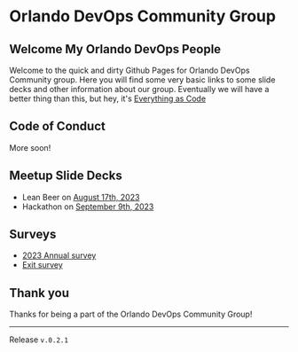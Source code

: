 # Orlando DevOps Community Group

## Welcome My Orlando DevOps People

Welcome to the quick and dirty Github Pages for Orlando DevOps Community group. Here you will find some very basic links to some slide decks and other information about our group. Eventually we will have a better thing than this, but hey, it's [Everything as Code](ttps://snohio.github.io/eac)

## Code of Conduct

More soon!

## Meetup Slide Decks

* Lean Beer on [August 17th, 2023](decks/august-23-lean-beer.html)
* Hackathon on [September 9th, 2023](decks/september-2023-hackathon.html)

## Surveys

* [2023 Annual survey](https://docs.google.com/forms/d/1fxfryb8sQAYBP86qinS1jTkErEUCvEsVK3I0d7-ScLA)
* [Exit survey](https://forms.gle/obi5CngNTAuABsua6)

## Thank you

Thanks for being a part of the Orlando DevOps Community Group!
___
Release `v.0.2.1`

